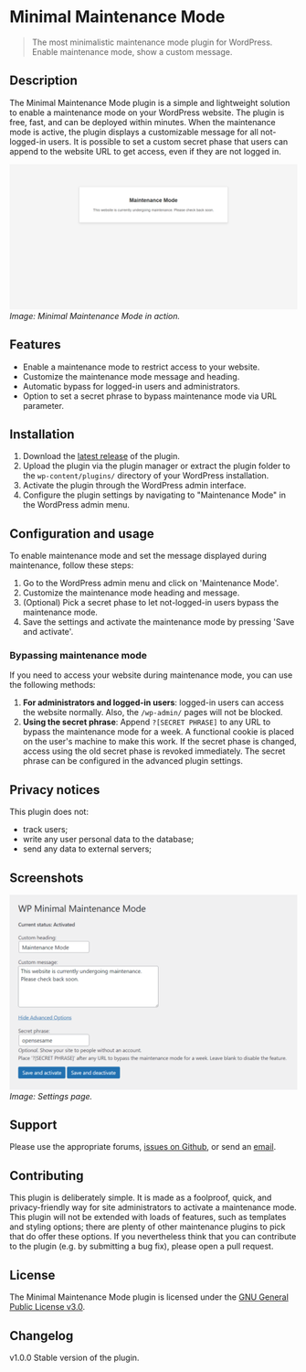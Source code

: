# Minimal Maintenance Mode
> The most minimalistic maintenance mode plugin for WordPress. Enable maintenance mode, show a custom message.

## Description
The Minimal Maintenance Mode plugin is a simple and lightweight solution to enable a maintenance mode on your WordPress website. The plugin is free, fast, and can be deployed within minutes. 
When the maintenance mode is active, the plugin displays a customizable message for all not-logged-in users.
It is possible to set a custom secret phase that users can append to the website URL to get access, even if they are not logged in.

![Maintenance Mode in action](/assets/activated.png)
_Image: Minimal Maintenance Mode in action._

## Features
- Enable a maintenance mode to restrict access to your website.
- Customize the maintenance mode message and heading.
- Automatic bypass for logged-in users and administrators.
- Option to set a secret phrase to bypass maintenance mode via URL parameter.

## Installation
1. Download the [latest release](https://github.com/StachRedeker/WP-Minimal-Maintenance-Mode/releases) of the plugin.
2. Upload the plugin via the plugin manager or extract the plugin folder to the `wp-content/plugins/` directory of your WordPress installation.
3. Activate the plugin through the WordPress admin interface.
4. Configure the plugin settings by navigating to "Maintenance Mode" in the WordPress admin menu.

## Configuration and usage
To enable maintenance mode and set the message displayed during maintenance, follow these steps:

1. Go to the WordPress admin menu and click on 'Maintenance Mode'.
2. Customize the maintenance mode heading and message.
3. (Optional) Pick a secret phase to let not-logged-in users bypass the maintenance mode.
4. Save the settings and activate the maintenance mode by pressing 'Save and activate'.

### Bypassing maintenance mode
If you need to access your website during maintenance mode, you can use the following methods:

1. **For administrators and logged-in users**: logged-in users can access the website normally. Also, the `/wp-admin/` pages will not be blocked.
2. **Using the secret phrase**: Append `?[SECRET PHRASE]` to any URL to bypass the maintenance mode for a week. A functional cookie is placed on the user's machine to make this work. If the secret phase is changed, access using the old secret phase is revoked immediately. The secret phrase can be configured in the advanced plugin settings.

## Privacy notices
This plugin does not:

- track users;
- write any user personal data to the database;
- send any data to external servers;

## Screenshots
![Settings Page](/assets/settings.png)
_Image: Settings page._

## Support
Please use the appropriate forums, [issues on Github](https://github.com/StachRedeker/Minimal-Maintenance-Mode/issues), or send an [email](mailto:info@stachredeker.nl).

## Contributing
This plugin is deliberately simple. It is made as a foolproof, quick, and privacy-friendly way for site administrators to activate a maintenance mode. This plugin will not be extended with loads of features, such as templates and styling options; there are plenty of other maintenance plugins to pick that do offer these options. If you nevertheless think that you can contribute to the plugin (e.g. by submitting a bug fix), please open a pull request. 

## License
The Minimal Maintenance Mode plugin is licensed under the [GNU General Public License v3.0](https://www.gnu.org/licenses/gpl-3.0.html).

## Changelog
v1.0.0 Stable version of the plugin.
